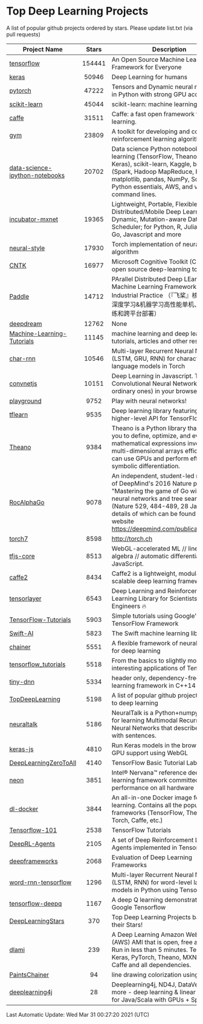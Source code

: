# Top Deep Learning Projects
A list of popular github projects ordered by stars.
Please update list.txt (via pull requests)

|Project Name| Stars | Description |
| ---------- |:-----:| ----------- |
| [tensorflow](https://github.com/tensorflow/tensorflow) | 154441 | An Open Source Machine Learning Framework for Everyone |
| [keras](https://github.com/keras-team/keras) | 50946 | Deep Learning for humans |
| [pytorch](https://github.com/pytorch/pytorch) | 47222 | Tensors and Dynamic neural networks in Python with strong GPU acceleration |
| [scikit-learn](https://github.com/scikit-learn/scikit-learn) | 45044 | scikit-learn: machine learning in Python |
| [caffe](https://github.com/BVLC/caffe) | 31511 | Caffe: a fast open framework for deep learning. |
| [gym](https://github.com/openai/gym) | 23809 | A toolkit for developing and comparing reinforcement learning algorithms. |
| [data-science-ipython-notebooks](https://github.com/donnemartin/data-science-ipython-notebooks) | 20702 | Data science Python notebooks: Deep learning (TensorFlow, Theano, Caffe, Keras), scikit-learn, Kaggle, big data (Spark, Hadoop MapReduce, HDFS), matplotlib, pandas, NumPy, SciPy, Python essentials, AWS, and various command lines. |
| [incubator-mxnet](https://github.com/apache/incubator-mxnet) | 19365 | Lightweight, Portable, Flexible Distributed/Mobile Deep Learning with Dynamic, Mutation-aware Dataflow Dep Scheduler; for Python, R, Julia, Scala, Go, Javascript and more |
| [neural-style](https://github.com/jcjohnson/neural-style) | 17930 | Torch implementation of neural style algorithm |
| [CNTK](https://github.com/microsoft/CNTK) | 16977 | Microsoft Cognitive Toolkit (CNTK), an open source deep-learning toolkit |
| [Paddle](https://github.com/PaddlePaddle/Paddle) | 14712 | PArallel Distributed Deep LEarning: Machine Learning Framework from Industrial Practice （『飞桨』核心框架，深度学习&机器学习高性能单机、分布式训练和跨平台部署） |
| [deepdream](https://github.com/google/deepdream) | 12762 | None |
| [Machine-Learning-Tutorials](https://github.com/ujjwalkarn/Machine-Learning-Tutorials) | 11145 | machine learning and deep learning tutorials, articles and other resources  |
| [char-rnn](https://github.com/karpathy/char-rnn) | 10546 | Multi-layer Recurrent Neural Networks (LSTM, GRU, RNN) for character-level language models in Torch |
| [convnetjs](https://github.com/karpathy/convnetjs) | 10151 | Deep Learning in Javascript. Train Convolutional Neural Networks (or ordinary ones) in your browser. |
| [playground](https://github.com/tensorflow/playground) | 9752 | Play with neural networks! |
| [tflearn](https://github.com/tflearn/tflearn) | 9535 | Deep learning library featuring a higher-level API for TensorFlow. |
| [Theano](https://github.com/Theano/Theano) | 9384 | Theano is a Python library that allows you to define, optimize, and evaluate mathematical expressions involving multi-dimensional arrays efficiently. It can use GPUs and perform efficient symbolic differentiation. |
| [RocAlphaGo](https://github.com/Rochester-NRT/RocAlphaGo) | 9078 | An independent, student-led replication of DeepMind's 2016 Nature publication, "Mastering the game of Go with deep neural networks and tree search" (Nature 529, 484-489, 28 Jan 2016), details of which can be found on their website https://deepmind.com/publications.html. |
| [torch7](https://github.com/torch/torch7) | 8598 | http://torch.ch |
| [tfjs-core](https://github.com/tensorflow/tfjs-core) | 8513 | WebGL-accelerated ML // linear algebra // automatic differentiation for JavaScript. |
| [caffe2](https://github.com/facebookarchive/caffe2) | 8434 | Caffe2 is a lightweight, modular, and scalable deep learning framework. |
| [tensorlayer](https://github.com/tensorlayer/tensorlayer) | 6543 | Deep Learning and Reinforcement Learning Library for Scientists and Engineers 🔥 |
| [TensorFlow-Tutorials](https://github.com/nlintz/TensorFlow-Tutorials) | 5903 | Simple tutorials using Google's TensorFlow Framework |
| [Swift-AI](https://github.com/Swift-AI/Swift-AI) | 5823 | The Swift machine learning library. |
| [chainer](https://github.com/chainer/chainer) | 5551 | A flexible framework of neural networks for deep learning |
| [tensorflow_tutorials](https://github.com/pkmital/tensorflow_tutorials) | 5518 | From the basics to slightly more interesting applications of Tensorflow |
| [tiny-dnn](https://github.com/tiny-dnn/tiny-dnn) | 5334 | header only, dependency-free deep learning framework in C++14 |
| [TopDeepLearning](https://github.com/aymericdamien/TopDeepLearning) | 5198 | A list of popular github projects related to deep learning |
| [neuraltalk](https://github.com/karpathy/neuraltalk) | 5186 | NeuralTalk is a Python+numpy project for learning Multimodal Recurrent Neural Networks that describe images with sentences. |
| [keras-js](https://github.com/transcranial/keras-js) | 4810 | Run Keras models in the browser, with GPU support using WebGL |
| [DeepLearningZeroToAll](https://github.com/hunkim/DeepLearningZeroToAll) | 4140 | TensorFlow Basic Tutorial Labs |
| [neon](https://github.com/NervanaSystems/neon) | 3851 | Intel® Nervana™ reference deep learning framework committed to best performance on all hardware |
| [dl-docker](https://github.com/floydhub/dl-docker) | 3844 | An all-in-one Docker image for deep learning. Contains all the popular DL frameworks (TensorFlow, Theano, Torch, Caffe, etc.) |
| [Tensorflow-101](https://github.com/sjchoi86/Tensorflow-101) | 2538 | TensorFlow Tutorials |
| [DeepRL-Agents](https://github.com/awjuliani/DeepRL-Agents) | 2105 | A set of Deep Reinforcement Learning Agents implemented in Tensorflow. |
| [deepframeworks](https://github.com/zer0n/deepframeworks) | 2068 | Evaluation of Deep Learning Frameworks |
| [word-rnn-tensorflow](https://github.com/hunkim/word-rnn-tensorflow) | 1296 | Multi-layer Recurrent Neural Networks (LSTM, RNN) for word-level language models in Python using TensorFlow. |
| [tensorflow-deepq](https://github.com/siemanko/tensorflow-deepq) | 1167 | A deep Q learning demonstration using Google Tensorflow |
| [DeepLearningStars](https://github.com/hunkim/DeepLearningStars) | 370 | Top Deep Learning Projects based on their Stars! |
| [dlami](https://github.com/ritchieng/dlami) | 239 | A Deep Learning Amazon Web Service (AWS) AMI that is open, free and works. Run in less than 5 minutes. TensorFlow, Keras, PyTorch, Theano, MXNet, CNTK, Caffe and all dependencies. |
| [PaintsChainer](https://github.com/taizan/PaintsChainer) | 94 | line drawing colorization using chainer |
| [deeplearning4j](https://github.com/deeplearning4j/deeplearning4j) | 28 | Deeplearning4j, ND4J, DataVec and more - deep learning & linear algebra for Java/Scala with GPUs + Spark |

Last Automatic Update: Wed Mar 31 00:27:20 2021 (UTC)
